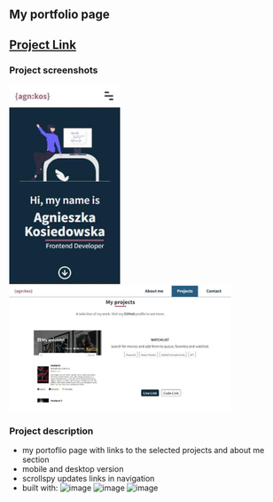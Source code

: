 ## My portfolio page
## [Project Link](https://agnkos.github.io/portfolio/)

### Project screenshots
<img src='./dist/images/Screenshot_1.jpg' alt="page screenshot" title="page screenshot" style='width: 200px; margin: 0 auto;'><img src='./dist/images/Screenshot_2.jpg' alt="page screenshot" title="page screenshot" style='width: 400px; margin: 0 auto;'> 

### Project description
- my portoflio page with links to the selected projects and about me section
- mobile and desktop version
- scrollspy updates links in navigation 
- built with:
![image](https://img.shields.io/badge/HTML5-E34F26?style=for-the-badge&logo=html5&logoColor=white)
![image](https://img.shields.io/badge/Sass-CC6699?style=for-the-badge&logo=sass&logoColor=white)
![image](https://img.shields.io/badge/JavaScript-323330?style=for-the-badge&logo=javascript&logoColor=F7DF1E)

